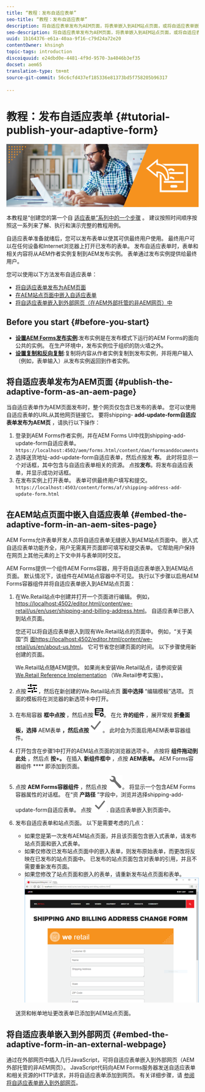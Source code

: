 ```yaml
---
title: “教程：发布自适应表单”
seo-title: “教程：发布自适应表单”
description: 将自适应表单发布为AEM页面，将表单嵌入到AEM站点页面，或将自适应表单嵌入到外部网页
seo-description: 将自适应表单发布为AEM页面，将表单嵌入到AEM站点页面，或将自适应表单嵌入到外部网页
uuid: 1b164376-e61a-40aa-9f16-c79d24a72e20
contentOwner: khsingh
topic-tags: introduction
discoiquuid: e24dbd0e-4481-4f9d-9570-3a4046b3ef35
docset: aem65
translation-type: tm+mt
source-git-commit: 56c6cfd437ef185336e81373bd5f758205b96317

---
```



# 教程：发布自适应表单 {#tutorial-publish-your-adaptive-form}

![](do-not-localize/13-publish-your-adaptive-form-small.png)

本教程是“创建您的第一个自 [适应表单”系列中的一个步骤](https://helpx.adobe.com/experience-manager/6-3/forms/using/create-your-first-adaptive-form.html) 。 建议按照时间顺序按照这一系列来了解、执行和演示完整的教程用例。

自适应表单准备就绪后，您可以发布表单以使其可供最终用户使用。 最终用户可以在任何设备和Internet浏览器上打开已发布的表单。 发布自适应表单时，表单和相关内容将从AEM作者实例复制到AEM发布实例。 表单通过发布实例提供给最终用户。

您可以使用以下方法发布自适应表单：

* [将自适应表单发布为AEM页面](../../forms/using/publish-your-adaptive-form.md#publish-the-adaptive-form-as-an-aem-page)
* [在AEM站点页面中嵌入自适应表单](#embed-the-adaptive-form-in-an-aem-sites-page)
* [将自适应表单嵌入到外部网页（在AEM外部托管的非AEM网页）中](../../forms/using/publish-your-adaptive-form.md)

## Before you start {#before-you-start}

* **[设置AEM Forms发布实例](https://helpx.adobe.com/experience-manager/6-3/forms/using/installing-configuring-aem-forms-osgi.html)**:发布实例是在发布模式下运行的AEM Forms的面向公共的实例。 在生产环境中，发布实例位于组织的防火墙之外。
* **[设置复制和反向复制](https://helpx.adobe.com/experience-manager/6-3/help/sites-deploying/replication.html)**:复制将内容从作者实例复制到发布实例，并将用户输入（例如，表单输入）从发布实例返回到作者实例。

## 将自适应表单发布为AEM页面 {#publish-the-adaptive-form-as-an-aem-page}

当自适应表单作为AEM页面发布时，整个网页仅包含已发布的表单。 您可以使用自适应表单的URL从其他网页链接它。 要将shipping- **add-update-form自适应表单发布为AEM页** ，请执行以下操作：

1. 登录到AEM Forms作者实例，并在AEM Forms UI中找到shipping-add-update-form自适应表单。
   `https://localhost:4502/aem/forms.html/content/dam/formsanddocuments`
1. 选择送货地址-add-update-form自适应表单，然后点按发 **布**。 此时将显示一个对话框，其中包含与自适应表单相关的资源。 点按&#x200B;**发布**。将发布自适应表单，并显示成功对话框。
1. 在发布实例上打开表单。 表单可供最终用户填写和提交。
   `https://localhost:4503/content/forms/af/shipping-address-add-update-form.html`

## 在AEM站点页面中嵌入自适应表单 {#embed-the-adaptive-form-in-an-aem-sites-page}

AEM Forms允许表单开发人员将自适应表单无缝嵌入到AEM站点页面中。 嵌入式自适应表单功能齐全，用户无需离开页面即可填写和提交表单。 它帮助用户保持在网页上其他元素的上下文中并与表单同时交互。

AEM Forms提供一个组件AEM Forms容器，用于将自适应表单嵌入到AEM站点页面。 默认情况下，该组件在AEM站点容器中不可见。 执行以下步骤以启用AEM Forms容器组件并将自适应表单嵌入到AEM站点页面：

1. 在We.Retail站点中创建并打开一个页面进行编辑。 例如， [https://localhost:4502/editor.html/content/we-retail/us/en/user/shipping-and-billing-address.html](https://localhost:4502/editor.html/content/we-retail/us/en/user/shipping-and-billing-address.html)。 自适应表单已嵌入到站点页面。

   您还可以将自适应表单嵌入到现有We.Retail站点的页面中。 例如，“关于美国”页 [面https://localhost:4502/editor.html/content/we-retail/us/en/about-us.html](https://localhost:4502/editor.html/content/we-retail/us/en/about-us.html)。 它可节省您创建页面的时间。 以下步骤使用新创建的页面。

   We.Retail站点随AEM提供。 如果尚未安装We.Retail站点，请参阅安装 [We.Retail Reference Implementation](https://helpx.adobe.com/experience-manager/6-3/help/sites-developing/we-retail.html) （We.Retail参考实施）。

1. 点按 ![属性页](assets/properties.png) ，然后在新创建的We.Retail站点页 **面中选择** “编辑模板”选项。 页面的模板将在浏览器的新选项卡中打开。
1. 在布局容器 **框中点按** ，然后点按 ![feedmanagement](assets/feedmanagement.png)。 在允 **许的组件** ，展开常规 **折叠面板，选择** AEM表单 **，然后点按**![](assets/save_icon.svg)。 此时会为页面启用AEM表单容器组件。

1. 打开包含在步骤1中打开的AEM站点页面的浏览器选项卡。 点按将 **组件拖动到此处** ，然后点 **按+。** 在插入 **新组件框中** ，点按 **AEM表单。** AEM Forms容器组件 **** 即添加到页面。
1. 点按 **AEM Forms容器组件** ，然后点按 ![](assets/configure-icon.svg)。 将显示一个包含AEM Forms容器属性的对话框。 在“资 **产路径** ”字段中，浏览并选择shipping-add-update-form自适应表单。 点按 ![](assets/save_icon.svg). 自适应表单嵌入到页面中。
1. 发布自适应表单和站点页面。 以下是需要考虑的几点：

   * 如果您是第一次发布AEM站点页面，并且该页面包含嵌入式表单，请发布站点页面和嵌入式表单。
   * 如果仅修改已发布站点页面中的嵌入表单，则发布原始表单，而更改将反映在已发布的站点页面中。 已发布的站点页面包含对表单的引用，并且不需要重新发布页面。
   * 如果您修改了站点页面和嵌入的表单，请重新发布站点页面和表单。
   ![embed-in-aem-sites](assets/embed-in-aem-sites.png)

   送货和帐单地址更改表单已添加到AEM站点页面。

## 将自适应表单嵌入到外部网页 {#embed-the-adaptive-form-in-an-external-webpage}

通过在外部网页中插入几行JavaScript，可将自适应表单嵌入到外部网页（AEM外部托管的非AEM网页）。 JavaScript代码向AEM Forms服务器发送自适应表单和相关资源的HTTP请求，并将自适应表单添加到网页。 有关详细步骤，请 [参阅将自适应表单嵌入到外部网页](/help/forms/using/embed-adaptive-form-external-web-page.md)。

